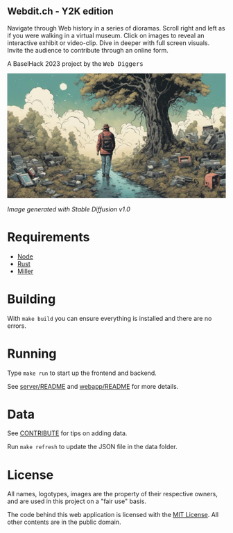 Webdit.ch - Y2K edition
---

Navigate through Web history in a series of dioramas. Scroll right and left as if you were walking in a virtual museum. Click on images to reveal an interactive exhibit or video-clip. Dive in deeper with full screen visuals. Invite the audience to contribute through an online form.

A BaselHack 2023 project by the <tt>Web Diggers</tt>

![](webapp/public/707505_ditch_xl-1024-v1-0.jpg)

_Image generated with Stable Diffusion v1.0_

# Requirements

- [Node](https://nodejs.org)
- [Rust](https://www.rust-lang.org/)
- [Miller](https://miller.readthedocs.io) 

# Building

With `make build` you can ensure everything is installed and there are no errors.

# Running

Type `make run` to start up the frontend and backend.

See [server/README](server/README.md) and [webapp/README](webapp/README.md) for more details.

# Data

See [CONTRIBUTE](data/CONTRIBUTE.md) for tips on adding data.

Run `make refresh` to update the JSON file in the data folder.

# License

All names, logotypes, images are the property of their respective owners, and are used in this project on a "fair use" basis.

The code behind this web application is licensed with the [MIT License](LICENSE). All other contents are in the public domain.
